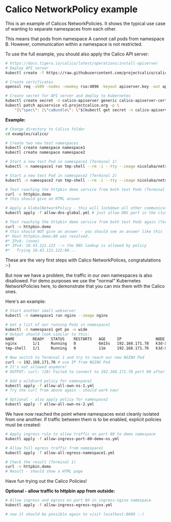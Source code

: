 # Calico NetworkPolicy example

This is an example of Calicos NetworkPolicies. It shows the typical use case of wanting to separate namespaces from each other.

This means that pods from namespace A cannot call pods from namespace B. However, communication within a namespace is not restricted.

To use the full example, you should also apply the Calico API server:

```bash
# https://docs.tigera.io/calico/latest/operations/install-apiserver
# Deploy API server
kubectl create -f https://raw.githubusercontent.com/projectcalico/calico/v3.28.1/manifests/apiserver.yaml

# Create certificates
openssl req -x509 -nodes -newkey rsa:4096 -keyout apiserver.key -out apiserver.crt -days 365 -subj "/" -addext "subjectAltName = DNS:calico-api.calico-apiserver.svc"

# Create secret for API server and deploy to Kubernetes
kubectl create secret -n calico-apiserver generic calico-apiserver-certs --from-file=apiserver.key --from-file=apiserver.crt
kubectl patch apiservice v3.projectcalico.org -p \
    "{\"spec\": {\"caBundle\": \"$(kubectl get secret -n calico-apiserver calico-apiserver-certs -o go-template='{{ index .data "apiserver.crt" }}')\"}}"
```

**Example:**

```bash
# Change directory to Calico folder
cd examples/calico/

# Create two new test namespaces
kubectl create namespace namespace1
kubectl create namespace namespace2

# Start a new test Pod in namespace1 (Terminal 1)
kubectl -n namespace1 run tmp-shell --rm -i --tty --image nicolaka/netshoot

# Start a new test Pod in namespace2 (Terminal 2)
kubectl -n namespace2 run tmp-shell --rm -i --tty --image nicolaka/netshoot

# Test reaching the httpbin demo service from both test Pods (Terminal 1 or 2)
curl -v httpbin.demo
# this should give an HTML answer

# Apply a GlobalNetworkPolicy - this will lockdown all other communication (Terminal 3)
kubectl apply -f allow-dns-global.yml # just allow DNS port in the cluster

# Test reaching the httpbin demo service from both test Pods again (Terminal 1 or 2)
curl -v httpbin.demo
# this should NOT give an answer - you should see an answer like this
#* Host httpbin.demo:80 was resolved.
#* IPv6: (none)
#* IPv4: 10.43.121.122 --> the DNS lookup is allowed by policy
#*   Trying 10.43.121.122:80...
```

These are the very first steps with Calico NetworkPolices, congratulations :-)

But now we have a problem, the traffic in our own namespaces is also disallowed. For demo purposes we use the "normal" Kubernetes NetworkPolicies here, to demonstrate that you can mix them with the Calico ones.

Here's an example:

```bash
# Start another small webserver
kubectl -n namespace1 run nginx --image nginx

# Get a list of our running Pods in namespace1
kubectl -n namespace1 get po -o wide
# Output should look similar to this:
NAME        READY   STATUS    RESTARTS   AGE     IP               NODE              NOMINATED NODE   READINESS GATES
nginx       1/1     Running   0          6m15s   192.168.171.78   k3d-XXX-agent-0   <none>           <none>
tmp-shell   1/1     Running   0          11m     192.168.171.76   k3d-XXX-agent-0   <none>           <none>

# Now switch to Terminal 1 and try to reach our new NGINX Pod
curl -v 192.168.171.78 # use IP from NGINX Pod
# It's not allowed anymore!
# OUTPUT: curl: (28) Failed to connect to 192.168.171.78 port 80 after 133190 ms: Couldn't connect to server

# Add a wildcard policy for namespace1
kubectl apply -f allow-all-own-ns-1.yml
# Try the curl from above again - should work now!

# Optional - also apply policy for namespace2
kubectl apply -f allow-all-own-ns-2.yml
```

We have now reached the point where namespaces exist cleanly isolated from one another.
If traffic between them is to be enabled, explicit policies must be created:

```bash
# Apply ingress rule to allow traffic on port 80 to demo namespace
kubectl apply -f allow-ingress-port-80-demo-ns.yml

# Allow full egress traffic from namespace1
kubectl apply -f allow-all-egress-namespace1.yml

# Check the result (Terminal 1)
curl -v httpbin.demo
# Result - should show a HTML page
```

Have fun trying out the Calico Policies!

**Optional - allow traffic to httpbin app from outside:**

```bash
# Allow ingress and egress on port 80 in ingress-nginx namespace
kubectl apply -f allow-ingress-egress-nginx.yml

# now it should be possible again to visit localhost:8080 :-)
```

